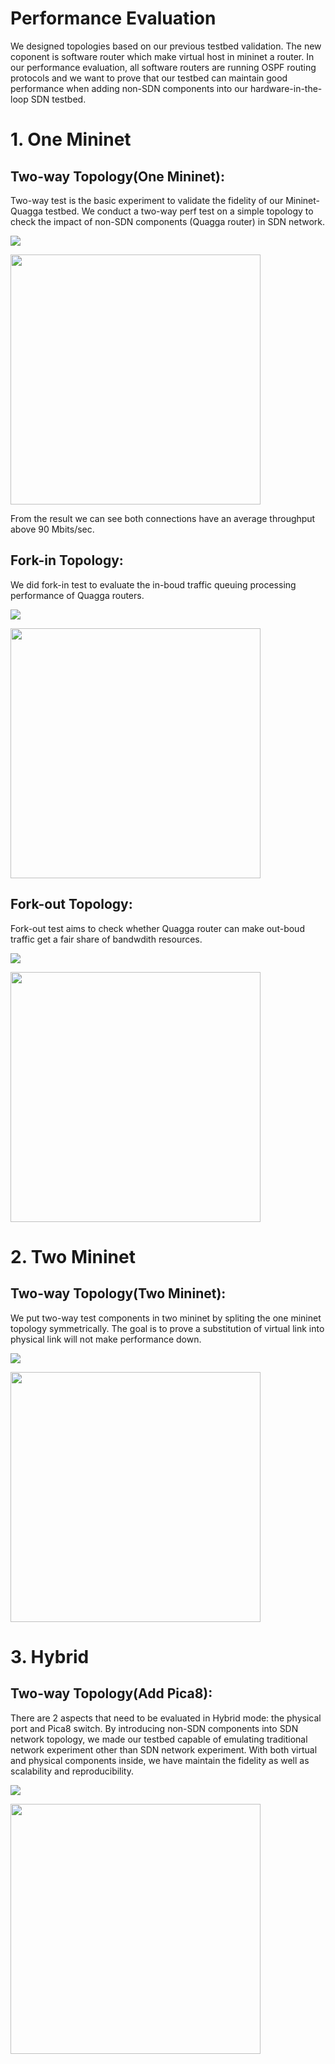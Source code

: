 
# Performance Evaluation

We designed topologies based on our previous testbed validation. The new coponent is software router which make virtual host in mininet a router. In our performance evaluation, all software routers are running OSPF routing protocols and we want to prove that our testbed can maintain good performance when adding non-SDN components into our hardware-in-the-loop SDN testbed.

# 1. One Mininet

## Two-way Topology(One Mininet):

Two-way test is the basic experiment to validate the fidelity of our Mininet-Quagga testbed. We conduct a two-way perf test on a simple topology to check the impact of non-SDN components (Quagga router) in SDN network.

![](./OneMininet(SDN+NONSDN)/Twoway/Twoway(OneMininet).png)



<img src="./OneMininet(SDN+NONSDN)/Twoway/test.png" height="400" align="center" />

From the result we can see both connections have an average throughput above 90 Mbits/sec.

## Fork-in Topology:

We did fork-in test to evaluate the in-boud traffic queuing processing performance of Quagga routers.

![](./OneMininet(SDN+NONSDN)/ForkIn/ForkIn(OneMininet).png)



<img src="./OneMininet(SDN+NONSDN)/ForkIn/ForkIn2.png" height="400" align="center" />

## Fork-out Topology:

Fork-out test aims to check whether Quagga router can make out-boud traffic get a fair share of bandwdith resources.

![](./OneMininet(SDN+NONSDN)/ForkOut/ForkOut(OneMininet).png)



<img src="./OneMininet(SDN+NONSDN)/ForkOut/ForkOut.png" height="400" align="center" />

# 2. Two Mininet

## Two-way Topology(Two Mininet):

We put two-way test components in two mininet by spliting the one mininet topology symmetrically. The goal is to prove a substitution of virtual link into physical link will not make performance down. 

![](./Hybrid/TwoWay/Twoway(TwoMininet).png)



<img src="./Hybrid/TwoWay/TwoMininetPlot.png" height="400" align="center" />

# 3. Hybrid

## Two-way Topology(Add Pica8):

There are 2 aspects that need to be evaluated in Hybrid mode: the physical port and Pica8 switch. By introducing non-SDN components into SDN network topology, we made our testbed capable of emulating traditional network experiment other than SDN network experiment. With both virtual and physical components inside, we have maintain the fidelity as well as scalability and reproducibility.

![](./Hybrid/AddPica8/AddPica8(Hybrid).png)



<img src="./Hybrid/AddPica8/AddPica8.png" height="400" align="center" />